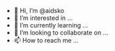 - 👋 Hi, I’m @aidsko
- 👀 I’m interested in ...
- 🌱 I’m currently learning ...
- 💞️ I’m looking to collaborate on ...
- 📫 How to reach me ...

<!---
aidsko/aidsko is a ✨ special ✨ repository because its `README.md` (this file) appears on your GitHub profile.
You can click the Preview link to take a look at your changes.
--->
